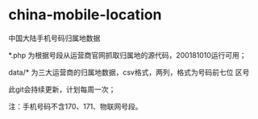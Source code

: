# china-mobile-location

中国大陆手机号码归属地数据

*.php 为根据号段从运营商官网抓取归属地的源代码，200181010运行可用；

data/* 为三大运营商的归属地数据，csv格式，两列，格式为号码前七位 区号


此git会持续更新，计划每周一次；

注：手机号码不含170、171、物联网号段。
